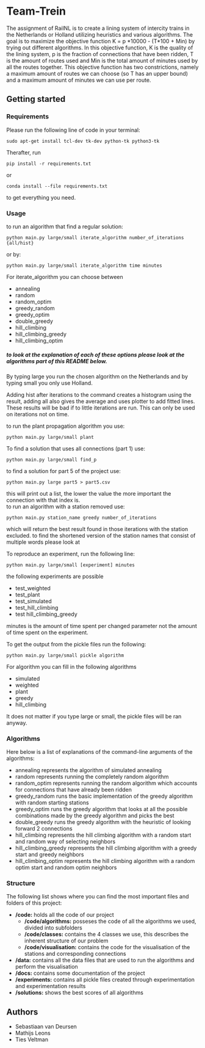 # Team-Trein

The assignment of RailNL is to create a lining system of intercity trains in the Netherlands or Holland utilizing heuristics and various algorithms.
The goal is to maximize the objective function
K = p \*10000 - (T\*100 + Min) by trying out different algorithms. In this objective function, K is the quality of the lining system,
p is the fraction of connections that have been ridden, T is the amount of routes used and Min is the total amount of minutes used by all the routes together. This objective function has two
constrictions, namely a maximum amount of routes we can choose (so T has an upper bound) and a maximum amount of minutes we can use per route.

## Getting started
### Requirements
Please run the following line of code in your terminal:
```
sudo apt-get install tcl-dev tk-dev python-tk python3-tk
```
Therafter, run
```
pip install -r requirements.txt
```
or
```
conda install --file requirements.txt
```
to get everything you need.

### Usage
to run an algorithm that find a regular solution:
```
python main.py large/small iterate_algorithm number_of_iterations {all/hist}
```
or by:
```
python main.py large/small iterate_algorithm time minutes
```
For iterate_algorithm you can choose between
- annealing
- random
- random_optim
- greedy_random
- greedy_optim
- double_greedy
- hill_climbing
- hill_climbing_greedy
- hill_climbing_optim

##### to look at the explanation of each of these options please look at the algorithms part of this README below.

By typing large you run the chosen algorithm on the Netherlands and by typing small you only use Holland.

Adding hist after iterations to the command creates a histogram using the result, adding all also gives the average and uses plotter to add fitted lines. These results will be bad if to little iterations are run. This can only be used on iterations not on time.

to run the plant propagation algorithm you use:
```
python main.py large/small plant
```
To find a solution that uses all connections (part 1) use:
```
python main.py large/small find_p
```
to find a solution for part 5 of the project use:
```
python main.py large part5 > part5.csv
```
this will print out a list, the lower the value the more important the connection with that index is.\
to run an algorithm with a station removed use:
```
python main.py station_name greedy number_of_iterations
```
which will return the best result found in those iterations with the station excluded.
to find the shortened version of the station names that consist of multiple words please look at

To reproduce an experiment, run the following line:
```
python main.py large/small [experiment] minutes
```
the following experiments are possible
- test_weighted
- test_plant
- test_simulated
- test_hill_climbing
- test hill_climbing_greedy

minutes is the amount of time spent per changed parameter not the amount of time spent on the experiment.

To get the output from the pickle files run the following:
```
python main.py large/small pickle algorithm
```
For algorithm you can fill in the following algorithms   
- simulated
- weighted
- plant
- greedy
- hill_climbing

It does not matter if you type large or small, the pickle files will be ran anyway.

### Algorithms
Here below is a list of explanations of the command-line arguments of the algorithms:
- annealing represents the algorithm of simulated annealing
- random represents running the completely random algorithm
- random_optim represents running the random algorithm which accounts for connections that have already been ridden
- greedy_random runs the basic implementation of the greedy algorithm with random starting stations
- greedy_optim runs the greedy algorithm that looks at all the possible combinations made by the greedy algorithm and picks the best
- double_greedy runs the greedy algorithm with the heuristic of looking forward 2 connections
- hill_climbing represents the hill climbing algorithm with a random start and random way of selecting neighbors
- hill_climbing_greedy represents the hill climbing algorithm with a greedy start and greedy neighbors
- hill_climbing_optim represents the hill climbing algorithm with a random optim start and random optim neighbors

### Structure
The following list shows where you can find the most important files and folders of this project:
- **/code:** holds all the code of our project
    - **/code/algorithms:** posseses the code of all the algorithms we used, divided into subfolders
    - **/code/classes:** contains the 4 classes we use, this describes the inherent structure of our problem
    - **/code/visualisation:** contains the code for the visualisation of the stations and corresponding connections
- **/data:** contains all the data files that are used to run the algorithms and perform the visualisation
- **/docs:** contains some documentation of the project
- **/experiments:** contains all pickle files created through experimentation and experimentation results
- **/solutions:** shows the best scores of all algorithms 
## Authors
- Sebastiaan van Deursen
- Mathijs Leons
- Ties Veltman